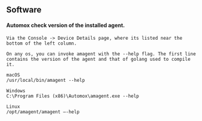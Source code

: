 ## Software

#### Automox check version of the installed agent.

```
Via the Console -> Device Details page, where its listed near the bottom of the left column.

On any os, you can invoke amagent with the --help flag. The first line contains the version of the agent and that of golang used to compile it.

macOS
/usr/local/bin/amagent --help

Windows
C:\Program Files (x86)\Automox\amagent.exe --help

Linux
/opt/amagent/amagent –-help
```


